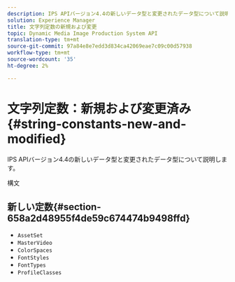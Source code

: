 ```yaml
---
description: IPS APIバージョン4.4の新しいデータ型と変更されたデータ型について説明します。
solution: Experience Manager
title: 文字列定数の新規および変更
topic: Dynamic Media Image Production System API
translation-type: tm+mt
source-git-commit: 97a84e8e7edd3d834ca42069eae7c09c00d57938
workflow-type: tm+mt
source-wordcount: '35'
ht-degree: 2%

---
```



# 文字列定数：新規および変更済み{#string-constants-new-and-modified}

IPS APIバージョン4.4の新しいデータ型と変更されたデータ型について説明します。

構文

## 新しい定数{#section-658a2d48955f4de59c674474b9498ffd}

* `AssetSet`
* `MasterVideo`
* `ColorSpaces`
* `FontStyles`
* `FontTypes`
* `ProfileClasses`

<!--
Note: Can't tell from original docs if these are new or changes. Calling 'em new by default.
-->

